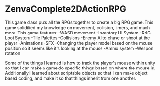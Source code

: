# ZenvaComplete2DActionRPG

This game class puts all the RPGs together to create a big RPG game. This game solidified my knowledge on movement, collision, timers, and much more. This game features:
-WASD movement
-Inventory UI System
-RNG Loot System
-Tile Palettes
-Collisions
-Enemy AI to chase or shoot at the player
-Animations
-SFX
-Changing the player model based on the mouse position so it seems like it's looking at the mouse
-Ammo system
-Weapon rotation

Some of the things I learned is how to track the player's mouse within unity so that I can make a game do specific things based on where the mouse is. Additionally I
learned about scriptable objects so that I can make object based coding, and make it so that things inherit from one another.
